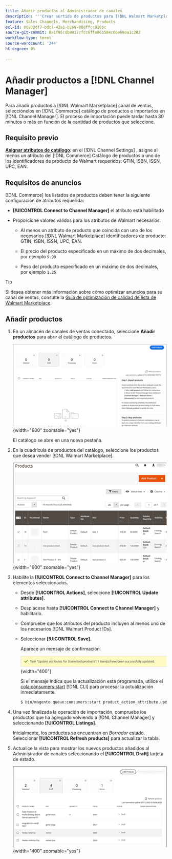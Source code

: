 ```yaml
---
title: Añadir productos al Administrador de canales
description: '''Crear surtido de productos para [!DNL Walmart Marketplace] ventas añadiendo productos del catálogo al canal de ventas configurado en Channel Manager."'
feature: Sales Channels, Merchandising, Products
exl-id: 00932df7-bdc7-42a1-b269-88dffcc918bc
source-git-commit: 8a1f95cdb8817cfcc6ffa96b584c66e680a1c282
workflow-type: tm+mt
source-wordcount: '344'
ht-degree: 0%

---
```



# Añadir productos a [!DNL Channel Manager]

Para añadir productos a [!DNL Walmart Marketplace] canal de ventas, selecciónelos en [!DNL Commerce] catálogo de productos e importarlos en [!DNL Channel Manager].
El proceso de importación puede tardar hasta 30 minutos o más en función de la cantidad de productos que seleccione.

## Requisito previo

**[Asignar atributos de catálogo](map-catalog-attributes.md)**: en el [!DNL Channel Settings] , asigne al menos un atributo del [!DNL Commerce] Catálogo de productos a uno de los identificadores de producto de Walmart requeridos: GTIN, ISBN, ISSN, UPC, EAN.

## Requisitos de anuncios

[!DNL Commerce] los listados de productos deben tener la siguiente configuración de atributos requerida:

- **[!UICONTROL Connect to Channel Manager]** el atributo está habilitado

- Proporcione valores válidos para los atributos de Walmart necesarios.

   - Al menos un atributo de producto que coincida con uno de los necesarios [!DNL Walmart Marketplace] identificadores de producto: GTIN, ISBN, ISSN, UPC, EAN.

   - El precio del producto especificado en un máximo de dos decimales, por ejemplo `9.99`

   - Peso del producto especificado en un máximo de dos decimales, por ejemplo `1.25`

>[!TIP]
>
>Si desea obtener más información sobre cómo optimizar anuncios para su canal de ventas, consulte la [Guía de optimización de calidad de lista de Walmart Marketplace](https://marketplace.walmart.com/wp-content/uploads/2020/09/WMP_listing_quality_optimization_guide.pdf).

## Añadir productos

1. En un almacén de canales de ventas conectado, seleccione **Añadir productos** para abrir el catálogo de productos.

   ![Añadir productos a la tienda de canales de ventas](assets/add-initial-products-to-connected-channel.png){width="600" zoomable="yes"}

   El catálogo se abre en una nueva pestaña.

1. En la cuadrícula de productos del catálogo, seleccione los productos que desea vender [!DNL Walmart Marketplace].

   ![Envíe productos a la tienda de canales de ventas](assets/select-products-from-catalog.png){width="600" zoomable="yes"}

1. Habilite la **[!UICONTROL Connect to Channel Manager]** para los elementos seleccionados.

   - Desde **[!UICONTROL Actions]**, seleccione **[!UICONTROL Update attributes]**.

   - Desplácese hasta **[!UICONTROL Connect to Channel Manager]** y habilitarlo.

   - Compruebe que los atributos del producto incluyen al menos uno de los necesarios [!DNL Walmart Product IDs].

   - Seleccionar **[!UICONTROL Save]**.

     Aparece un mensaje de confirmación.

     ![Importación de productos del catálogo al mensaje de confirmación de canal de ventas](assets/product-import-from-catalog-confirmation.png){width="400"}

     Si el mensaje indica que la actualización está programada, utilice el [cola:consumers:start](https://experienceleague.adobe.com/docs/commerce-operations/configuration-guide/cli/start-message-queues.html) [!DNL CLI] para procesar la actualización inmediatamente.

     ```bash
     $ bin/magento queue:consumers:start product_action_attribute.update
     ```

1. Una vez finalizada la operación de importación, compruebe los productos que ha agregado volviendo a [!DNL Channel Manager] y seleccionando **[!UICONTROL Listings]**.

   Inicialmente, los productos se encuentran en *Borrador* estado. Seleccionar **[!UICONTROL Refresh products]** para actualizar la tabla.

1. Actualice la vista para mostrar los nuevos productos añadidos al Administrador de canales seleccionando el **[!UICONTROL Draft]** tarjeta de estado.

   ![Productos importados al canal de ventas conectado](assets/products-in-marketplace-sales-channel.png){width="400" zoomable="yes"}


